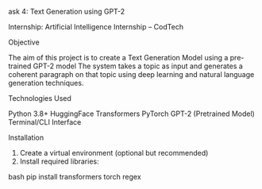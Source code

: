 ask 4: Text Generation using GPT-2

Internship: Artificial Intelligence Internship – CodTech


Objective

The aim of this project is to create a Text Generation Model using a pre-trained GPT-2 model The system takes a topic as input and generates a coherent paragraph on that topic using deep learning and natural language generation techniques.


Technologies Used

Python 3.8+
HuggingFace Transformers
PyTorch
GPT-2 (Pretrained Model)
Terminal/CLI Interface

Installation

1. Create a virtual environment (optional but recommended)
2. Install required libraries:

bash
pip install transformers torch regex
